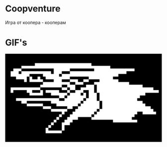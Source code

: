 # Coopventure
Игра от коопера - кооперам

# GIF's
![Alt-текст](https://github.com/VladGamePlay/coopventure/blob/2d3bd4d49a3a4a58bdbbb3e7daeeb9aa20084605/berdly.jpg)
